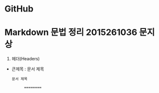# GitHub
# Markdown 문법 정리  2015261036 문지상

1. 헤더(Headers)
* 큰제목 : 문서 제목
<pre>
  <code> 문서 제목 </br>
         ======== 
 </code>
</pre>
